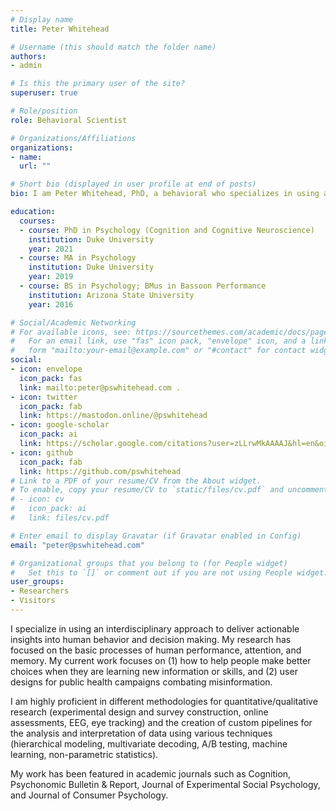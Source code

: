 ```yaml
---
# Display name
title: Peter Whitehead

# Username (this should match the folder name)
authors:
- admin

# Is this the primary user of the site?
superuser: true

# Role/position
role: Behavioral Scientist

# Organizations/Affiliations
organizations:
- name: 
  url: ""

# Short bio (displayed in user profile at end of posts)
bio: I am Peter Whitehead, PhD, a behavioral who specializes in using an interdisciplinary approach to deliver actionable insights into human behavior and decision making.

education:
  courses:
  - course: PhD in Psychology (Cognition and Cognitive Neuroscience)
    institution: Duke University
    year: 2021
  - course: MA in Psychology
    institution: Duke University
    year: 2019
  - course: BS in Psychology; BMus in Bassoon Performance
    institution: Arizona State University
    year: 2016

# Social/Academic Networking
# For available icons, see: https://sourcethemes.com/academic/docs/page-builder/#icons
#   For an email link, use "fas" icon pack, "envelope" icon, and a link in the
#   form "mailto:your-email@example.com" or "#contact" for contact widget.
social:
- icon: envelope
  icon_pack: fas
  link: mailto:peter@pswhitehead.com .
- icon: twitter
  icon_pack: fab
  link: https://mastodon.online/@pswhitehead
- icon: google-scholar
  icon_pack: ai
  link: https://scholar.google.com/citations?user=zLLrwMkAAAAJ&hl=en&oi=ao
- icon: github
  icon_pack: fab
  link: https://github.com/pswhitehead
# Link to a PDF of your resume/CV from the About widget.
# To enable, copy your resume/CV to `static/files/cv.pdf` and uncomment the lines below.
# - icon: cv
#   icon_pack: ai
#   link: files/cv.pdf

# Enter email to display Gravatar (if Gravatar enabled in Config)
email: "peter@pswhitehead.com"

# Organizational groups that you belong to (for People widget)
#   Set this to `[]` or comment out if you are not using People widget.
user_groups:
- Researchers
- Visitors
---
```


I specialize in using an interdisciplinary approach to deliver actionable insights into human behavior and decision making. My research has focused on the basic processes of human performance, attention, and memory. My current work focuses on (1) how to help people make better choices when they are learning new information or skills, and (2) user designs for public health campaigns combating misinformation.

I am highly proficient in different methodologies for quantitative/qualitative research (experimental design and survey construction, online assessments, EEG, eye tracking) and the creation of custom pipelines for the analysis and interpretation of data using various techniques (hierarchical modeling, multivariate decoding, A/B testing, machine learning, non-parametric statistics). 

My work has been featured in academic journals such as Cognition, Psychonomic Bulletin & Report, Journal of Experimental Social Psychology, and Journal of Consumer Psychology.
